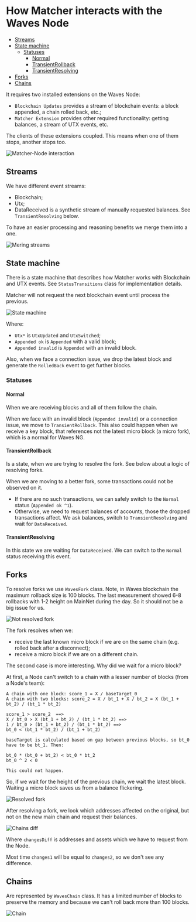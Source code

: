 # How Matcher interacts with the Waves Node

  * [Streams](#streams)
  * [State machine](#state-machine)
     * [Statuses](#statuses)
        * [Normal](#normal)
        * [TransientRollback](#transientrollback)
        * [TransientResolving](#transientresolving)
  * [Forks](#forks)
  * [Chains](#chains)

It requires two installed extensions on the Waves Node:
* `Blockchain Updates` provides a stream of blockchain events: a block appended, a chain rolled back, etc.;
* `Matcher Extension` provides other required functionality: getting balances, a stream of UTX events, etc.

The clients of these extensions coupled. This means when one of them stops, another stops too.

![Matcher-Node interaction](./images/wni-ext.svg)

## Streams

We have different event streams: 
* Blockchain;
* Utx;
* DataReceived is a synthetic stream of manually requested balances. See `TransientResolving` below.

To have an easier processing and reasoning benefits we merge them into a one.

![Mering streams](./images/wni-streams.svg)

## State machine

There is a state machine that describes how Matcher works with Blockchain and UTX events.
See `StatusTransitions` class for implementation details.

Matcher will not request the next blockchain event until process the previous.

![State machine](./images/wni-state-machine.svg)

Where:
* `Utx*` is `UtxUpdated` and `UtxSwitched`;
* `Appended ok` is `Appended` with a valid block;
* `Appended invalid` is `Appended` with an invalid block.

Also, when we face a connection issue, we drop the latest block and generate the `RolledBack` event to get further blocks.

### Statuses

#### Normal

When we are receiving blocks and all of them follow the chain. 

When we face with an invalid block (`Appended invalid`) or a connection issue, we move to `TransientRollback`. 
This also could happen when we receive a key block, that references not the latest micro block (a micro fork), which is a normal for Waves NG. 

#### TransientRollback

Is a state, when we are trying to resolve the fork. See below about a logic of resolving forks.

When we are moving to a better fork, some transactions could not be observed on it. 
* If there are no such transactions, we can safely switch to the `Normal` status (`Appended ok ^1`).
* Otherwise, we need to request balances of accounts, those the dropped transactions affect. 
    We ask balances, switch to `TransientResolving` and wait for `DataReceived`.

#### TransientResolving

In this state we are waiting for `DataReceived`. We can switch to the `Normal` status receiving this event.

## Forks

To resolve forks we use `WavesFork` class. Note, in Waves blockchain the maximum rollback size is 100 blocks.
The last measurement showed 6-8 rollbacks with 1-2 height on MainNet during the day. 
So it should not be a big issue for us.

![Not resolved fork](./images/wni-not-resolved-fork.svg)

The fork resolves when we:
* receive the last known micro block if we are on the same chain (e.g. rolled back after a disconnect);
* receive a micro block if we are on a different chain.

The second case is more interesting. Why did we wait for a micro block? 

At first, a Node can't switch to a chain with a lesser number of blocks (from a Node's team):
```
A chain with one block: score_1 = X / baseTarget_0
A chain with two blocks: score_2 = X / bt_1 + X / bt_2 = X (bt_1 + bt_2) / (bt_1 * bt_2)

score_1 > score_2  ==>
X / bt_0 > X (bt_1 + bt_2) / (bt_1 * bt_2) ==>
1 / bt_0 > (bt_1 + bt_2) / (bt_1 * bt_2) ==>
bt_0 < (bt_1 * bt_2) / (bt_1 + bt_2)

baseTarget is calculated based on gap between previous blocks, so bt_0 have to be bt_1. Then:

bt_0 * (bt_0 + bt_2) < bt_0 * bt_2
bt_0 ^ 2 < 0 

This could not happen.
```

So, if we wait for the height of the previous chain, we wait the latest block.
Waiting a micro block saves us from a balance flickering.

![Resolved fork](./images/wni-resolved-fork.svg)

After resolving a fork, we look which addresses affected on the original, but not on the new main chain and
request their balances.

![Chains diff](./images/wni-chains-diff.svg)

Where `changesDiff` is addresses and assets which we have to request from the Node.

Most time `changes1` will be equal to `changes2`, so we don't see any difference.  

## Chains

Are represented by `WavesChain` class. It has a limited number of blocks to preserve the memory and 
because we can't roll back more than 100 blocks.

![Chain](./images/wni-chain.svg)
